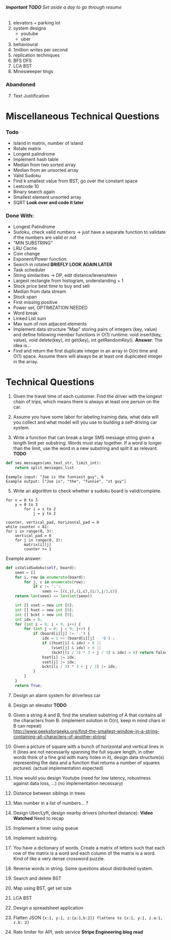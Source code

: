 ###### **Important TODO** Set aside a day to go through resume
1) elevators + parking lot
2) system designs
    - youtube
    - uber
3) behavioural
4) 1million writes per second
5) replication techniques
6) BFS DFS
8) LCA BST
10) Minesweeper tings


### Abandoned
7) Text Justification

# Miscellaneous Technical Questions
### Todo
- Island in matrix, number of island
- Rotate matrix
- Longest palindrome
- Implement hash table
- Median from two sorted array
- Median from an unsorted array
- Valid Sudoku
- Find k smallest value from BST, go over the constant space
- Leetcode 10
- Binary search again
- Smallest element unsorted array
- SQRT **Look over and code it later**

### Done With: 
- Longest Palindrome
- Sudoku, check valid numbers -> just have a separate function to validate if the numbers are valid or not
- "MIN SUBSTRING"
- LRU Cache
- Coin change
- Exponent/Power function
- Search in rotated **BRIEFLY LOOK AGAIN LATER**
- Task scheduler
- String similarities -> DP, edit distance/levenshtein
- Largest rectangle from histogram, understanding + 1
- Stock price best time to buy and sell
- Median from data stream
- Stock span
- First missing positive
- Power set, OPTIMIZATION NEEDED
- Word break
- Linked List sum
- Max sum of non adjacent elements
- Implement data structure "Map" storing pairs of integers (key, value) and define following member functions in O(1) runtime: void insert(key, value), void delete(key), int get(key), int getRandomKey(). 
**Answer**: The idea is...
- Find and return the first duplicate integer in an array in O(n) time and O(1) space. Assume there will always be at least one duplicated integer in the array. 
 
# Technical Questions
1) Given the travel time of each customer. Find the driver with the longest chain of trips, which means there is always at least one person on the car.  

2) Assume you have some labor for labeling training data, what data will you collect and what model will you use to building a self-driving car system.  

4) Write a function that can break a large SMS message string given a length limit per substring. Words must stay together. If a word is longer than the limit, use the word in a new substring and split it as relevant.
**TODO**
```python
def sms_messages(sms_text_str, limit_int):
    return split_messages_list
```
```
Example input: "Joe is the funniest guy", 6
Example output: ["Joe is", "the", "funnie", "st guy"]
```

5) Write an algorithm to check whether a sudoku board is valid/complete.  
```
for x = 0 to 3
	y = 0 to 3
		for i = x to 2
			j = y to 2

counter, vertical_pad, horizontal_pad = 0
while counter < 81:
for i in range(0, 3):
	vertical_pad = 0
	for j in range(0, 3):
		matrix[i][j]
		counter += 1
```
Example answer:
```python
def isValidSudoku(self, board):
    seen = []
    for i, row in enumerate(board):
        for j, c in enumerate(row):
            if c != '.':
                seen += [(c,j),(i,c),(i/3,j/3,c)]
    return len(seen) == len(set(seen))

    int [] vset = new int [9];
    int [] hset = new int [9];
    int [] bckt = new int [9];
    int idx = 0;
    for (int i = 0; i < 9; i++) {
        for (int j = 0; j < 9; j++) {
            if (board[i][j] != '.') {
                idx = 1 << (board[i][j] - '0') ;
                if ((hset[i] & idx) > 0 ||
                    (vset[j] & idx) > 0 ||
                    (bckt[(i / 3) * 3 + j / 3] & idx) > 0) return false;
                hset[i] |= idx;
                vset[j] |= idx;
                bckt[(i / 3) * 3 + j / 3] |= idx;
            }
        }
    }
    return True;
```

7) Design an alarm system for driverless car

8) Design an elevator **TODO**

9) Given a string A and B, find the smallest substring of A that contains all the characters from B. (implement solution in O(n), keep in mind chars in B can repeat)  
http://www.geeksforgeeks.org/find-the-smallest-window-in-a-string-containing-all-characters-of-another-string/

10) Given a picture of square with a bunch of horizontal and vertical lines in it (lines are not necessarily spanning the full square length, in other words think of a fine grid with many holes in it), design data structure(s) representing the data and a function that returns a number of squares pictured. (actual implementation expected)  

11) How would you design Youtube (need for low latency, robustness against data loss, ...) (no implementation necessary)  

13) Distance between siblings in trees

14) Max number in a list of numbers... ?

15) Design Uber/Lyft, design nearby drivers (shortest distance): **Video Watched** Need to recap

16) Implement a timer using queue

17) Implement substring: 

18) You have a dictionary of words. Create a matrix of letters such that each row of the matrix is a word and each column of the matrix is a word. Kind of like a very dense crossword puzzle.  

19) Reverse words in string. Some questions about distributed system.  

20) Search and delete BST

21) Map using BST, get set size

23) LCA BST

24) Design a spreadsheet application

25) Flatten JSON `{x:1, y:1, z:{a:1,b:2}} flattens to {x:1, y:1, z.a:1, z.b: 2}`

26) Rate limiter for API, web service **Stripe Engineering blog read**
